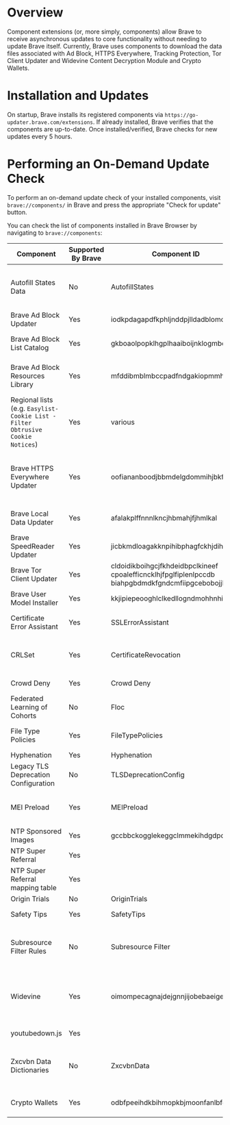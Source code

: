 # Overview

Component extensions (or, more simply, components) allow Brave to receive asynchronous updates to core functionality without needing to update Brave itself. Currently, Brave uses components to download the data files associated with Ad Block, HTTPS Everywhere, Tracking Protection, Tor Client Updater and Widevine Content Decryption Module and Crypto Wallets.

# Installation and Updates

On startup, Brave installs its registered components via `https://go-updater.brave.com/extensions`. If already installed, Brave verifies that the components are up-to-date. Once installed/verified, Brave checks for new updates every 5 hours.

# Performing an On-Demand Update Check

To perform an on-demand update check of your installed components, visit `brave://components/` in Brave and press the appropriate "Check for update" button.


You can check the list of components installed in Brave Browser by navigating to `brave://components`:

| Component                 | Supported By Brave     | Component ID  | What it does  | Repo          | Comments      |
| ------------------------- | ---------------------- | ------------- | ------------- | ------------- | ------------- |
| Autofill States Data      | No           | AutofillStates | Contains a mapping of acronyms of state names in different countries to the full names. Helps ease autofilling of state data. | |   |               |
| Brave Ad Block Updater    | Yes | iodkpdagapdfkphljnddpjlldadblomo | Contains Brave's default adblock lists | https://github.com/brave/brave-core-crx-packager | Component ID "mined" to include the substring `adblo` |
| Brave Ad Block List Catalog    | Yes | gkboaolpopklhgplhaaiboijnklogmbc | Enumerates all Brave's supported regional list components | https://github.com/brave/adblock-resources/tree/master/filter_lists/regional.json |  |
| Brave Ad Block Resources Library    | Yes | mfddibmblmbccpadfndgakiopmmhebop | Enumerates all Brave's default resource replacements and scriptlets for adblocking | https://github.com/brave/adblock-resources, https://github.com/brave/uBlock |
| Regional lists (e.g. `Easylist-Cookie List - Filter Obtrusive Cookie Notices`)    | Yes | various | Contains any regional lists enabled in brave://settings/shields/filters | https://github.com/brave/adblock-resources/tree/master/filter_lists/regional.json | See `list_text_component` fields for relevant component IDs |
| Brave HTTPS Everywhere Updater      | Yes           | oofiananboodjbbmdelgdommihjbkfag | Maintains the HTTPSEverywhere database which is used to upgrade insecure navigations to secure when the matching rules are found |  https://github.com/brave/https-everywhere-builder | |
| Brave Local Data Updater  | Yes                    | afalakplffnnnlkncjhbmahjfjhmlkal | Used to update ExtensionWhitelist, Greaselion scripts |  https://github.com/brave/extension-whitelist, https://github.com/brave/brave-site-specific-scripts             | |
| Brave SpeedReader Updater      | Yes           | jicbkmdloagakknpihibphagfckhjdih | Maintains data files to support Brave Speedreader | https://github.com/brave-experiments/SpeedReader | |
| Brave Tor Client Updater      | Yes           | cldoidikboihgcjfkhdeidbpclkineef<br/> cpoalefficncklhjfpglfiplenlpccdb<br/>    biahpgbdmdkfgndcmfiipgcebobojjkp<br/>  | Contains the Brave Tor client required to support Tor windows | https://github.com/brave/tor_build_scripts/ |
| Brave User Model Installer      | Yes           | kkjipiepeooghlclkedllogndmohhnhi | Maintains data files to support Brave Ads  | https://github.com/brave/brave-core-crx-packager/blob/master/scripts/packageClientModelParameterComponent.js | |
| Certificate Error Assistant      | Yes           | SSLErrorAssistant | Helps fix errors in misconfigured SSL certificates | | |
| CRLSet      | Yes           | CertificateRevocation | Maintains a list of websites with bad certificates so that users can be protected from harmful websites  |               |
| Crowd Deny      | Yes          | Crowd Deny | Revokes all permissions for sites in the list | | |
| Federated Learning of Cohorts      | No           | Floc | Has data to support FLOC | | This feature has significant privacy risks and should not be enabled in Brave |
| File Type Policies      | Yes           | FileTypePolicies | List of file extensions and how they are handled in download protection | | This is used by Safe Browsing |
| Hyphenation | Yes           | Hyphenation | |  Data that assists css-hyphens in chromium  | |
| Legacy TLS Deprecation Configuration | No           | TLSDeprecationConfig | | This component adds a whitelist of domains that can use deprecated TLS 1.0/1.1 components.  | Not needed. We disable TLS 1.0/1.1 completely in Brave. |
| MEI Preload      | Yes           | MEIPreload | Used to pre-seed the Media Engagement Index which determines whether auto-play is enabled on a site | https://www.chromium.org/audio-video/autoplay/autoplay-pre-seeding-in-chrome   |
| NTP Sponsored Images      | Yes           | gccbbckogglekeggclmmekihdgdpdgoe | Updates the NTP Sponsored image assets |https://github.com/brave/brave-core-crx-packager/blob/master/scripts/packageNTPSponsoredImagesComponents.js |
| NTP Super Referral      | Yes           | | Updates the NTP Super Referral image assets | https://github.com/brave/brave-core-crx-packager/blob/master/scripts/packageNTPSuperReferrerComponent.js |
| NTP Super Referral mapping table | Yes           | | Manage NTP SR mapping table (promo code and NTP SR Component id | https://github.com/brave/brave-core-crx-packager/blob/master/scripts/packageNTPSuperReferrerMappingTableComponent.js|
| Origin Trials      | No           | OriginTrials | Metadata for origin trials |               |
| Safety Tips      | Yes         | SafetyTips | Protobuf of domains for client side lookalike URL detection | | |
| Subresource Filter Rules      | No           | Subresource Filter | Contains rules to block websites which don’t follow the better Ads Standard. Its often used to block phishing domains |               |
| Widevine      | Yes           | oimompecagnajdejgnnjijobebaeigek | Widevine’s DRM solution provides the capability to license, securely distribute and protect playback of content on any consumer device |           |
| youtubedown.js | Yes           | | Used to get youtubedown.js script | https://github.com/brave/brave-core-crx-packager/blob/master/scripts/packageYoutubedown.js |
| Zxcvbn Data Dictionaries      | No           | ZxcvbnData | This contains the data like popular English words and names to higlight password strength.    | | The work to develop a custom password check is being tracked here: https://github.com/brave/brave-browser/issues/12001 |
| Crypto Wallets | Yes | odbfpeeihdkbihmopkbjmoonfanlbfcl | Contains the Brave Crypto Wallet component required to support Dapp | http://github.com/brave/ethereum-remote-client/ |  Component lazy loads by default unless set to run at browser startup
